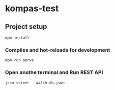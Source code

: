 # kompas-test

## Project setup
```
npm install
```

### Compiles and hot-reloads for development
```
npm run serve
```

### Open anothe terminal and Run REST API
```
json-server --watch db.json
```